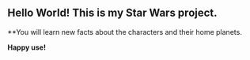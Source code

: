 ## Hello World! This is my Star Wars project. 

**You will learn new facts about the characters and their home planets.

**Happy use!**
